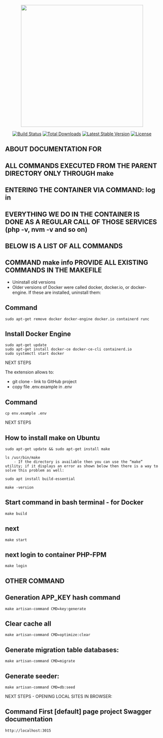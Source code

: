 <p align="center"><a href="https://laravel.com" target="_blank"><img src="https://raw.githubusercontent.com/laravel/art/master/logo-lockup/5%20SVG/2%20CMYK/1%20Full%20Color/laravel-logolockup-cmyk-red.svg" width="400"></a></p>

<p align="center">
<a href="https://travis-ci.org/laravel/framework"><img src="https://travis-ci.org/laravel/framework.svg" alt="Build Status"></a>
<a href="https://packagist.org/packages/laravel/framework"><img src="https://img.shields.io/packagist/dt/laravel/framework" alt="Total Downloads"></a>
<a href="https://packagist.org/packages/laravel/framework"><img src="https://img.shields.io/packagist/v/laravel/framework" alt="Latest Stable Version"></a>
<a href="https://packagist.org/packages/laravel/framework"><img src="https://img.shields.io/packagist/l/laravel/framework" alt="License"></a>
</p>

## ABOUT DOCUMENTATION FOR []()

## ALL COMMANDS EXECUTED FROM THE PARENT DIRECTORY ONLY THROUGH make
## ENTERING THE CONTAINER VIA COMMAND: log in
## EVERYTHING WE DO IN THE CONTAINER IS DONE AS A REGULAR CALL OF THOSE SERVICES (php -v, nvm -v and so on)
## BELOW IS A LIST OF ALL COMMANDS
## COMMAND make info PROVIDE ALL EXISTING COMMANDS IN THE MAKEFILE

* Uninstall old versions
* Older versions of Docker were called docker, docker.io, or docker-engine. If these are installed, uninstall them:

## Command
    sudo apt-get remove docker docker-engine docker.io containerd runc

## Install Docker Engine
    sudo apt-get update
    sudo apt-get install docker-ce docker-ce-cli containerd.io
    sudo systemctl start docker

NEXT STEPS

The extension allows to:
* git clone - link to GitHub project
* copy file .env.example in .env

## Command
    cp env.example .env

NEXT STEPS

## How to install make on Ubuntu
    sudo apt-get update && sudo apt-get install make

    ls /usr/bin/make
        - If the directory is available then you can use the “make” utility; if it displays an error as shown below then there is a way to solve this problem as well:

    sudo apt install build-essential

    make -version

## Start command in bash terminal - for Docker
    make build

## next
    make start

## next login to container PHP-FPM
    make login

## OTHER COMMAND

## Generation APP_KEY hash command
    make artisan-command CMD=key:generate

## Clear cache all
    make artisan-command CMD=optimize:clear

## Generate migration table databases:
    make artisan-command CMD=migrate

## Generate seeder:
    make artisan-command CMD=db:seed

NEXT STEPS - OPENING LOCAL SITES IN BROWSER:

## Command First [default] page project Swagger documentation
    http://localhost:3015
